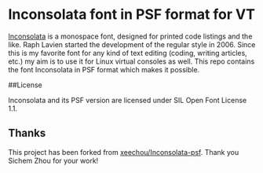 # Inconsolata font in PSF format for VT

[Inconsolata](http://www.levien.com/type/myfonts/inconsolata.html) is a monospace font, designed for printed code listings and the like. Raph Lavien started the development of the regular style in 2006. Since this is my favorite font for any kind of text editing (coding, writing articles, etc.) my aim is to use it for Linux virtual consoles as well. This repo contains the font Inconsolata in PSF format which makes it possible.

##License

Inconsolata and its PSF version are licensed under SIL Open Font License 1.1.

## Thanks

This project has been forked from [xeechou/Inconsolata-psf](https://github.com/xeechou/Inconsolata-psf). Thank you Sichem Zhou for your work!
  
